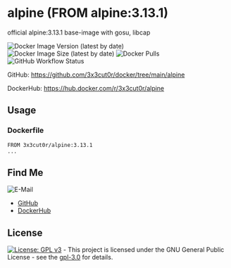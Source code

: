 # alpine (FROM alpine:3.13.1)

official alpine:3.13.1 base-image with gosu, libcap 

![Docker Image Version (latest by date)](https://img.shields.io/docker/v/3x3cut0r/alpine)
![Docker Image Size (latest by date)](https://img.shields.io/docker/image-size/3x3cut0r/alpine)
![Docker Pulls](https://img.shields.io/docker/pulls/3x3cut0r/alpine)
![GitHub Workflow Status](https://img.shields.io/github/workflow/status/3x3cut0r/docker/build%20alpine)

GitHub: https://github.com/3x3cut0r/docker/tree/main/alpine

DockerHub: https://hub.docker.com/r/3x3cut0r/alpine

## Usage

### Dockerfile

```shell
FROM 3x3cut0r/alpine:3.13.1
...
```

## Find Me

![E-Mail](https://img.shields.io/badge/E--Mail-executor55%40gmx.de-red)
* [GitHub](https://github.com/3x3cut0r)
* [DockerHub](https://hub.docker.com/u/3x3cut0r)

## License

[![License: GPL v3](https://img.shields.io/badge/License-GPLv3-blue.svg)](https://www.gnu.org/licenses/gpl-3.0) - This project is licensed under the GNU General Public License - see the [gpl-3.0](https://www.gnu.org/licenses/gpl-3.0.en.html) for details.
